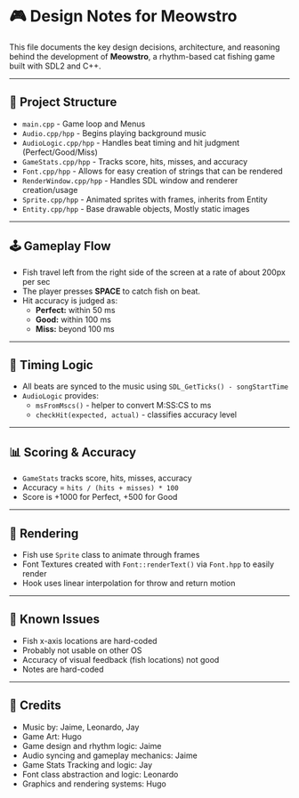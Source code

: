 # 🎮 Design Notes for Meowstro

This file documents the key design decisions, architecture, and reasoning behind the development of **Meowstro**, a rhythm-based cat fishing game built with SDL2 and C++.

---

## 🧱 Project Structure

- `main.cpp` - Game loop and Menus
- `Audio.cpp/hpp` - Begins playing background music
- `AudioLogic.cpp/hpp` - Handles beat timing and hit judgment (Perfect/Good/Miss)
- `GameStats.cpp/hpp` - Tracks score, hits, misses, and accuracy
- `Font.cpp/hpp` - Allows for easy creation of strings that can be rendered
- `RenderWindow.cpp/hpp` - Handles SDL window and renderer creation/usage
- `Sprite.cpp/hpp` - Animated sprites with frames, inherits from Entity
- `Entity.cpp/hpp` - Base drawable objects, Mostly static images

---

## 🕹️ Gameplay Flow

- Fish travel left from the right side of the screen at a rate of about 200px per sec
- The player presses **SPACE** to catch fish on beat.
- Hit accuracy is judged as:
  - **Perfect:** within 50 ms
  - **Good:** within 100 ms
  - **Miss:** beyond 100 ms

---

## 🎯 Timing Logic

- All beats are synced to the music using `SDL_GetTicks() - songStartTime`
- `AudioLogic` provides:
  - `msFromMscs()` - helper to convert M:SS:CS to ms
  - `checkHit(expected, actual)` - classifies accuracy level

---

## 📊 Scoring & Accuracy

- `GameStats` tracks score, hits, misses, accuracy
- Accuracy = `hits / (hits + misses) * 100`
- Score is +1000 for Perfect, +500 for Good

---

## 🎨 Rendering

- Fish use `Sprite` class to animate through frames
- Font Textures created with `Font::renderText()` via `Font.hpp` to easily render
- Hook uses linear interpolation for throw and return motion

---

## 🧪 Known Issues

- Fish x-axis locations are hard-coded 
- Probably not usable on other OS
- Accuracy of visual feedback (fish locations) not good
- Notes are hard-coded

---

## 🙌 Credits

- Music by: Jaime, Leonardo, Jay
- Game Art: Hugo
- Game design and rhythm logic: Jaime
- Audio syncing and gameplay mechanics: Jaime
- Game Stats Tracking and logic: Jay
- Font class abstraction and logic: Leonardo 
- Graphics and rendering systems: Hugo
